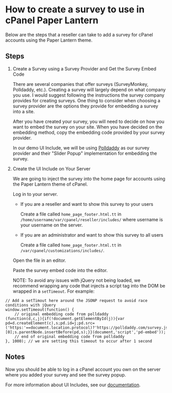 # How to create a survey to use in cPanel Paper Lantern

Below are the steps that a reseller can take to add a survey for cPanel accounts using the Paper Lantern theme.

## Steps
1. Create a Survey using a Survey Provider and Get the Survey Embed Code

    There are several companies that offer surveys (SurveyMonkey, Polldaddy, etc.). Creating a survey will largely depend on what company you use. I would suggest following the instructions the survey company provides for creating surveys. One thing to consider when choosing a survey provider are the options they provide for embedding a survey into a site.

    After you have created your survey, you will need to decide on how you want to embed the survey on your site. When you have decided on the embedding method, copy the embedding code provided by your survey provider.

    In our demo UI Include, we will be using [Polldaddy](https://polldaddy.com) as our survey provider and their "Slider Popup" implementation for embedding the survey.

2. Create the UI Include on Your Server

    We are going to inject the survey into the home page for accounts using the Paper Lantern theme of cPanel.
    
    Log in to your server.

    - If you are a reseller and want to show this survey to your users
    
        Create a file called `home_page_footer.html.tt` in `/home/username/var/cpanel/reseller/includes/` where username is your username on the server.

    - If you are an administrator and want to show this survey to all users
    
        Create a file called `home_page_footer.html.tt` in `/var/cpanel/customizations/includes/`.

    Open the file in an editor.

    Paste the survey embed code into the editor.

    NOTE:
    To avoid any issues with jQuery not being loaded, we recommend wrapping any code that injects a script tag into the DOM be wrapped in a `setTimeout`. For example:
    
```
// Add a setTimout here around the JSONP request to avoid race conditions with jQuery
window.setTimeout(function() {
    // original embedding code from polldaddy
(function(d,c,j){if(!document.getElementById(j)){var pd=d.createElement(c),s;pd.id=j;pd.src=('https:'==document.location.protocol)?'https://polldaddy.com/survey.js':'http://i0.poll.fm/survey.js';s=document.getElementsByTagName(c)[0];s.parentNode.insertBefore(pd,s);}}(document,'script','pd-embed'));
    // end of original embedding code from polldaddy
}, 1000); // we are setting this timeout to occur after 1 second
```

## Notes

Now you should be able to log in a cPanel account you own on the server where you added your survey and see the survey popup.

For more information about UI Includes, see our [documentation](https://documentation.cpanel.net/display/SDK/Guide+to+cPanel+Interface+Customization+-+UI+Includes).

